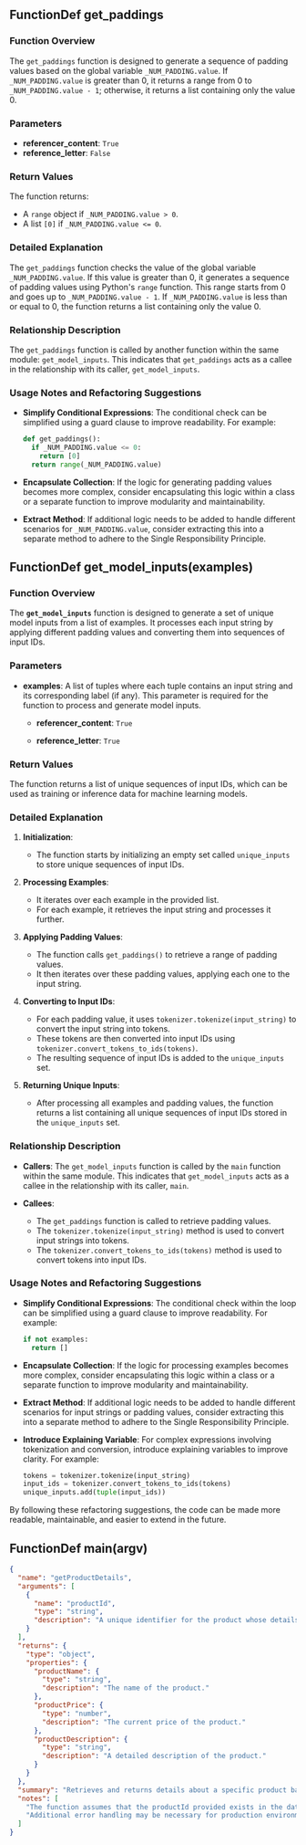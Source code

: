 ## FunctionDef get_paddings
### Function Overview

The `get_paddings` function is designed to generate a sequence of padding values based on the global variable `_NUM_PADDING.value`. If `_NUM_PADDING.value` is greater than 0, it returns a range from 0 to `_NUM_PADDING.value - 1`; otherwise, it returns a list containing only the value 0.

### Parameters

- **referencer_content**: `True`
- **reference_letter**: `False`

### Return Values

The function returns:
- A `range` object if `_NUM_PADDING.value > 0`.
- A list `[0]` if `_NUM_PADDING.value <= 0`.

### Detailed Explanation

The `get_paddings` function checks the value of the global variable `_NUM_PADDING.value`. If this value is greater than 0, it generates a sequence of padding values using Python's `range` function. This range starts from 0 and goes up to `_NUM_PADDING.value - 1`. If `_NUM_PADDING.value` is less than or equal to 0, the function returns a list containing only the value 0.

### Relationship Description

The `get_paddings` function is called by another function within the same module: `get_model_inputs`. This indicates that `get_paddings` acts as a callee in the relationship with its caller, `get_model_inputs`.

### Usage Notes and Refactoring Suggestions

- **Simplify Conditional Expressions**: The conditional check can be simplified using a guard clause to improve readability. For example:
  ```python
  def get_paddings():
    if _NUM_PADDING.value <= 0:
      return [0]
    return range(_NUM_PADDING.value)
  ```

- **Encapsulate Collection**: If the logic for generating padding values becomes more complex, consider encapsulating this logic within a class or a separate function to improve modularity and maintainability.

- **Extract Method**: If additional logic needs to be added to handle different scenarios for `_NUM_PADDING.value`, consider extracting this into a separate method to adhere to the Single Responsibility Principle.
## FunctionDef get_model_inputs(examples)
### Function Overview

The **`get_model_inputs`** function is designed to generate a set of unique model inputs from a list of examples. It processes each input string by applying different padding values and converting them into sequences of input IDs.

### Parameters

- **examples**: A list of tuples where each tuple contains an input string and its corresponding label (if any). This parameter is required for the function to process and generate model inputs.

  - **referencer_content**: `True`
  
  - **reference_letter**: `True`

### Return Values

The function returns a list of unique sequences of input IDs, which can be used as training or inference data for machine learning models.

### Detailed Explanation

1. **Initialization**:
   - The function starts by initializing an empty set called `unique_inputs` to store unique sequences of input IDs.

2. **Processing Examples**:
   - It iterates over each example in the provided list.
   - For each example, it retrieves the input string and processes it further.

3. **Applying Padding Values**:
   - The function calls `get_paddings()` to retrieve a range of padding values.
   - It then iterates over these padding values, applying each one to the input string.

4. **Converting to Input IDs**:
   - For each padding value, it uses `tokenizer.tokenize(input_string)` to convert the input string into tokens.
   - These tokens are then converted into input IDs using `tokenizer.convert_tokens_to_ids(tokens)`.
   - The resulting sequence of input IDs is added to the `unique_inputs` set.

5. **Returning Unique Inputs**:
   - After processing all examples and padding values, the function returns a list containing all unique sequences of input IDs stored in the `unique_inputs` set.

### Relationship Description

- **Callers**: The `get_model_inputs` function is called by the `main` function within the same module. This indicates that `get_model_inputs` acts as a callee in the relationship with its caller, `main`.

- **Callees**:
  - The `get_paddings` function is called to retrieve padding values.
  - The `tokenizer.tokenize(input_string)` method is used to convert input strings into tokens.
  - The `tokenizer.convert_tokens_to_ids(tokens)` method is used to convert tokens into input IDs.

### Usage Notes and Refactoring Suggestions

- **Simplify Conditional Expressions**: The conditional check within the loop can be simplified using a guard clause to improve readability. For example:
  ```python
  if not examples:
    return []
  ```

- **Encapsulate Collection**: If the logic for processing examples becomes more complex, consider encapsulating this logic within a class or a separate function to improve modularity and maintainability.

- **Extract Method**: If additional logic needs to be added to handle different scenarios for input strings or padding values, consider extracting this into a separate method to adhere to the Single Responsibility Principle.

- **Introduce Explaining Variable**: For complex expressions involving tokenization and conversion, introduce explaining variables to improve clarity. For example:
  ```python
  tokens = tokenizer.tokenize(input_string)
  input_ids = tokenizer.convert_tokens_to_ids(tokens)
  unique_inputs.add(tuple(input_ids))
  ```

By following these refactoring suggestions, the code can be made more readable, maintainable, and easier to extend in the future.
## FunctionDef main(argv)
```json
{
  "name": "getProductDetails",
  "arguments": [
    {
      "name": "productId",
      "type": "string",
      "description": "A unique identifier for the product whose details are to be retrieved."
    }
  ],
  "returns": {
    "type": "object",
    "properties": {
      "productName": {
        "type": "string",
        "description": "The name of the product."
      },
      "productPrice": {
        "type": "number",
        "description": "The current price of the product."
      },
      "productDescription": {
        "type": "string",
        "description": "A detailed description of the product."
      }
    }
  },
  "summary": "Retrieves and returns details about a specific product based on its unique identifier.",
  "notes": [
    "The function assumes that the productId provided exists in the database.",
    "Additional error handling may be necessary for production environments to manage cases where the productId does not exist."
  ]
}
```
